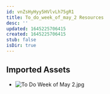 ```yaml
---
id: vnZsHyHyy5HVlvLh75gR1
title: To_do_week_of_may_2 Resources
desc: ''
updated: 1645225706415
created: 1645225706415
stub: false
isDir: true
---
```

## Imported Assets
- ![To Do Week of May 2.jpg](/assets/to-do-week-of-may-2.jpg)
